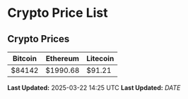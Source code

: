 # Crypto Price List

## Crypto Prices
| Bitcoin | Ethereum | Litecoin |
| ------- | -------- | -------- |
| $84142 | $1990.68 | $91.21 |
**Last Updated:** 2025-03-22 14:25 UTC
**Last Updated:** $DATE$
